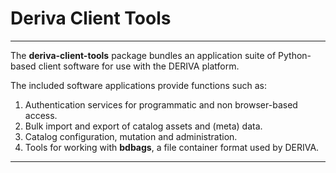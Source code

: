 # Deriva Client Tools

---

The __deriva-client-tools__ package bundles an application suite of Python-based 
client software for use with the DERIVA platform. 

The included software applications provide functions such as:

1. Authentication services for programmatic and non browser-based access.
2. Bulk import and export of catalog assets and (meta) data.
3. Catalog configuration, mutation and administration.
4. Tools for working with __bdbags__, 
a file container format used by DERIVA.

---